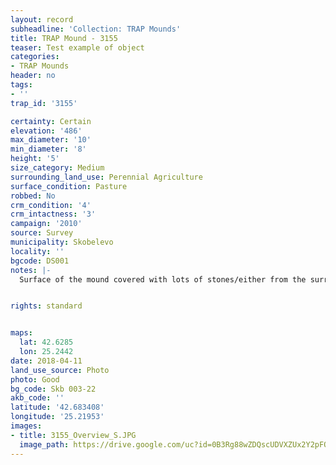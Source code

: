 ```yaml
---
layout: record
subheadline: 'Collection: TRAP Mounds'
title: TRAP Mound - 3155
teaser: Test example of object
categories:
- TRAP Mounds
header: no
tags:
- ''
trap_id: '3155'

certainty: Certain
elevation: '486'
max_diameter: '10'
min_diameter: '8'
height: '5'
size_category: Medium
surrounding_land_use: Perennial Agriculture
surface_condition: Pasture
robbed: No
crm_condition: '4'
crm_intactness: '3'
campaign: '2010'
source: Survey
municipality: Skobelevo
locality: ''
bgcode: DS001
notes: |-
  Surface of the mound covered with lots of stones/either from the surrounding pasture or from the mound.


rights: standard


maps:
  lat: 42.6285
  lon: 25.2442
date: 2018-04-11
land_use_source: Photo
photo: Good
bg_code: Skb 003-22
akb_code: ''
latitude: '42.683408'
longitude: '25.21953'
images:
- title: 3155_Overview_S.JPG
  image_path: https://drive.google.com/uc?id=0B3Rg88wZDQscUDVXZUx2Y2pFOVU
---
```

